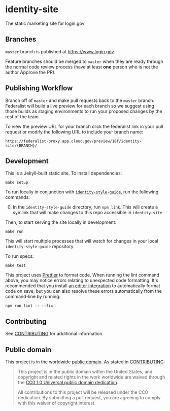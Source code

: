 # identity-site

The static marketing site for login.gov

## Branches

`master` branch is published at https://www.login.gov.

Feature branches should be merged to `master` when they are ready through the normal code review process (have at least **one** person who is not the author Approve the PR).

## Publishing Workflow

Branch off of `master` and make pull requests back to the `master` branch. Federalist will build a live preview for each branch so we suggest using those builds as staging environments to run your proposed changes by the rest of the team.

To view the preview URL for your branch click the federalist link in your pull request or modify the following URL to include your branch name:

```
https://federalist-proxy.app.cloud.gov/preview/18f/identity-site/{BRANCH}/
```

## Development

This is a Jekyll-built static site. To install dependencies:

```
make setup
```

To run locally in conjunction with [`identity-style-guide`](https://github.com/18F/identity-style-guide/), run the following commands:

0. In the `identity-style-guide` directory, run `npm link`. This will create a symlink that will make changes to this repo accessible in `identity-site`

Then, to start serving the site locally in development:

```
make run
```

This will start multiple processes that will watch for changes in your local `identity-style-guide` repository.

To run specs:

```
make test
```

This project uses [Prettier](https://prettier.io/) to format code. When running the lint command above, you may notice errors relating to unexpected code formatting. It's recommended that you install [an editor integration](https://prettier.io/docs/en/editors.html) to automatically format code on save, but you can also resolve these errors automatically from the command-line by running:

```
npm run lint -- --fix
```

## Contributing

See [CONTRIBUTING](CONTRIBUTING.md) for additional information.

## Public domain

This project is in the worldwide [public domain](LICENSE.md). As stated in [CONTRIBUTING](CONTRIBUTING.md):

> This project is in the public domain within the United States, and copyright and related rights in the work worldwide are waived through the [CC0 1.0 Universal public domain dedication](https://creativecommons.org/publicdomain/zero/1.0/).
>
> All contributions to this project will be released under the CC0 dedication. By submitting a pull request, you are agreeing to comply with this waiver of copyright interest.
